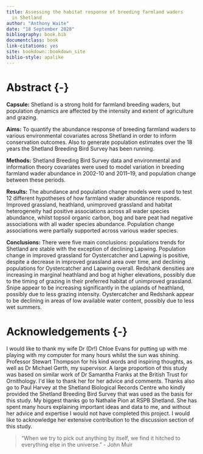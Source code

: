 ```yaml
---
title: Assessing the habitat response of breeding farmland waders
  in Shetland
author: "Anthony Waite"
date: "18 September 2020"
bibliography: book.bib
documentclass: book
link-citations: yes
site: bookdown::bookdown_site
biblio-style: apalike
---
```


# Abstract {-}

**Capsule:** Shetland is a strong hold for farmland breeding waders, but population dynamics are affected by the intensity and extent of agriculture and grazing. 
<br>

**Aims:** To quantify the abundance response of breeding farmland waders to various environmental covariates across Shetland in order to inform conservation outcomes. Also to generate population estimates over the 18 years the Shetland Breeding Bird Survey has been running. 
<br>

**Methods:** Shetland Breeding Bird Survey data and environmental and information theory covariates were used to model variation in
breeding farmland wader abundance in 2002-10 and 2011–19, and population change between these periods.
<br>

**Results:** The abundance and population change models were used to test 12 different hypotheses of how farmland wader abundance responds. Improved grassland, heathland, unimproved grassland and habitat heterogeneity had positive associations across all wader species abundance, whilst topsoil organic carbon, bog and bare peat had negative associations with all wader species abundance. Population change associations were partially supported across various wader species.
<br>

**Conclusions:** There were five main conclusions: populations trends for Shetland are stable with the exception of declining Lapwing. Population change in improved grassland for Oystercatcher and Lapwing is positive, despite a decrease in improved grassland area over time, and declining populations for Oystercatcher and Lapwing overall. Redshank densities are increasing in marginal heathland and bog at higher elevations, possibly due to the timing of grazing in their preferred habitat of unimproved grassland. Snipe appear to be increasing significantly in the uplands of heathland, possibly due to less grazing intensity. Oystercatcher and Redshank appear to be declining in areas of low available water content, possibly due to less wet summers. 

# Acknowledgements {-}

I would like to thank my wife Dr (Dr!) Chloe Evans for putting up with me playing with my computer for many hours whilst the sun was shining. Professor Stewart Thompson for his kind words and inspiring thoughts, as well as Dr Michael Gerth, my supervisor. A large proportion of this study was based on similar work of Dr Samantha Franks at the British Trust for Ornithology. I'd like to thank her for her advice and comments. Thanks also go to Paul Harvey at the Shetland Biological Records Centre who kindly provided the Shetland Breeding Bird Survey that was used as the basis for this study. My biggest thanks go to Nathalie Pion at RSPB Shetland. She has spent many hours explaining important ideas and data to me, and without her advice and expertise I would not have completed this project. I would like to acknowledge her extensive contribution to the discussion section of this study.

> “When we try to pick out anything by itself, we find it hitched to everything else in the universe.” - John Muir


